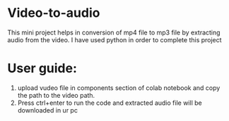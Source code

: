 # Video-to-audio
This mini project helps in conversion of mp4 file to mp3 file by extracting audio from the video. I have used python in order to complete this project
# User guide:
1. upload vudeo file in components section of colab notebook and copy the path to the video path.
2. Press ctrl+enter to run the code and extracted audio file will be downloaded in ur pc
